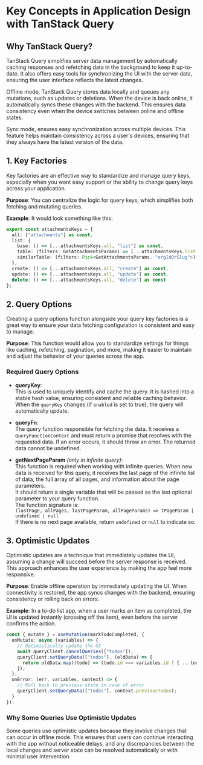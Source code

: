 # Key Concepts in Application Design with TanStack Query

## Why TanStack Query?

TanStack Query simplifies server data management by automatically caching responses and refetching data in the background to keep it up-to-date. It also offers easy tools for synchronizing the UI with the server data, ensuring the user interface reflects the latest changes.

Offline mode, TanStack Query stores data locally and queues any mutations, such as updates or deletions. When the device is back online, it automatically syncs these changes with the backend. This ensures data consistency even when the device switches between online and offline states.

Sync mode, ensures easy synchronization across multiple devices. This feature helps maintain consistency across a user's devices, ensuring that they always have the latest version of the data.

## 1. Key Factories

Key factories are an effective way to standardize and manage query keys, especially when you want easy support or the ability to change query keys across your application.

**Purpose**: You can centralize the logic for query keys, which simplifies both fetching and mutating queries.

**Example**: It would look something like this:

```ts
export const attachmentsKeys = {
  all: ["attachments"] as const,
  list: {
    base: () => [...attachmentsKeys.all, "list"] as const,
    table: (filters: GetAttachmentsParams) => [...attachmentsKeys.list.base(), "table", filters] as const,
    similarTable: (filters: Pick<GetAttachmentsParams, "orgIdOrSlug">) => [...attachmentsKeys.list.base(), "table", filters] as const
  },
  create: () => [...attachmentsKeys.all, "create"] as const,
  update: () => [...attachmentsKeys.all, "update"] as const,
  delete: () => [...attachmentsKeys.all, "delete"] as const
};
```

## 2. Query Options

Creating a query options function alongside your query key factories is a great way to ensure your data fetching configuration is consistent and easy to manage.

**Purpose**: This function would allow you to standardize settings for things like caching, refetching, pagination, and more, making it easier to maintain and adjust the behavior of your queries across the app.

### Required Query Options

- **queryKey**:  
  This is used to uniquely identify and cache the query. It is hashed into a stable hash value, ensuring consistent and reliable caching behavior. When the `queryKey` changes (if `enabled` is set to true), the query will automatically update.
- **queryFn**:  
  The query function responsible for fetching the data. It receives a `QueryFunctionContext` and must return a promise that resolves with the requested data. If an error occurs, it should throw an error. The returned data cannot be undefined.

- **getNextPageParam** _(only in infinite query)_:  
  This function is required when working with infinite queries. When new data is received for this query, it receives the last page of the infinite list of data, the full array of all pages, and information about the page parameters.  
  It should return a single variable that will be passed as the last optional parameter to your query function.  
  The function signature is:  
  `(lastPage, allPages, lastPageParam, allPageParams) => TPageParam | undefined | null`  
  If there is no next page available, return `undefined` or `null` to indicate so.


## 3. Optimistic Updates

Optimistic updates are a technique that immediately updates the UI, assuming a change will succeed before the server response is received. This approach enhances the user experience by making the app feel more responsive.

**Purpose**: Enable offline operation by immediately updating the UI. When connectivity is restored, the app syncs changes with the backend, ensuring consistency or rolling back on errors.

**Example**: In a to-do list app, when a user marks an item as completed, the UI is updated instantly (crossing off the item), even before the server confirms the action.

```ts
const { mutate } = useMutation(markTodoCompleted, {
  onMutate: async (variables) => {
    // Optimistically update the UI
    await queryClient.cancelQueries(["todos"]);
    queryClient.setQueryData(["todos"], (oldData) => {
      return oldData.map((todo) => (todo.id === variables.id ? { ...todo, completed: true } : todo));
    });
  },
  onError: (err, variables, context) => {
    // Roll back to previous state in case of error
    queryClient.setQueryData(["todos"], context.previousTodos);
  }
});
```

### Why Some Queries Use Optimistic Updates

Some queries use optimistic updates because they involve changes that can occur in offline mode. This ensures that users can continue interacting with the app without noticeable delays, and any discrepancies between the local changes and server state can be resolved automatically or with minimal user intervention.
